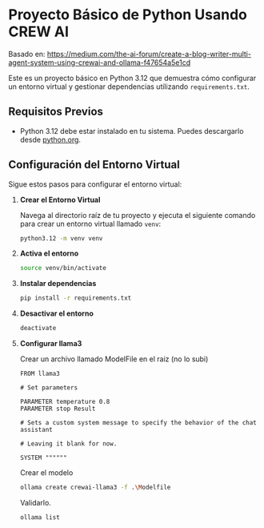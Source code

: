 # Proyecto Básico de Python Usando CREW AI

Basado en: https://medium.com/the-ai-forum/create-a-blog-writer-multi-agent-system-using-crewai-and-ollama-f47654a5e1cd

Este es un proyecto básico en Python 3.12 que demuestra cómo configurar un entorno virtual y gestionar dependencias utilizando `requirements.txt`.

## Requisitos Previos

- Python 3.12 debe estar instalado en tu sistema. Puedes descargarlo desde [python.org](https://www.python.org/downloads/).

## Configuración del Entorno Virtual

Sigue estos pasos para configurar el entorno virtual:

1. **Crear el Entorno Virtual**

   Navega al directorio raíz de tu proyecto y ejecuta el siguiente comando para crear un entorno virtual llamado `venv`:

   ```bash
   python3.12 -m venv venv
   ```
2. **Activa el entorno**

    ```bash
    source venv/bin/activate
    ```
3. **Instalar dependencias**

    ```bash
    pip install -r requirements.txt
    ```

4. **Desactivar el entorno**

    ```bash
    deactivate
    ```
5. **Configurar llama3**

   Crear un archivo llamado ModelFile en el raiz (no lo subi)
   
   ```
   FROM llama3
   
   # Set parameters
   
   PARAMETER temperature 0.8
   PARAMETER stop Result
   
   # Sets a custom system message to specify the behavior of the chat assistant
   
   # Leaving it blank for now.
   
   SYSTEM """"""
   ```

   Crear el modelo

   ```bash
   ollama create crewai-llama3 -f .\Modelfile
   ```

   Validarlo.

   ```bash
   ollama list
   ```
